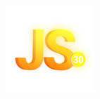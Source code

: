  <img src="https://raw.githubusercontent.com/mhmod33/Leetcode-2th-Question-Sol/main/download.png" width="200">


